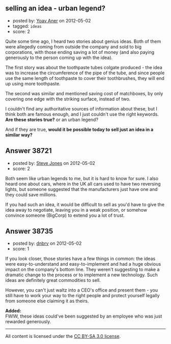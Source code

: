 ## selling an idea - urban legend?

- posted by: [Yoav Aner](https://stackexchange.com/users/-1/17623-yoav-aner) on 2012-05-02
- tagged: `ideas`
- score: 2

Quite some time ago, I heard two stories about genius ideas. Both of them were allegedly coming from outside the company and sold to big corporations, with those ending saving a lot of money (and also paying generously to the person coming up with the idea).

The first story was about the toothpaste tubes colgate produced - the idea was to increase the circumference of the pipe of the tube, and since people use the same length of toothpaste to cover their toothbrushes, they will end up using more toothpaste.

The second was similar and mentioned saving cost of matchboxes, by only covering one edge with the striking surface, instead of two.

I couldn't find any authoritative sources of information about these, but I think both are famous enough, and I just couldn't use the right keywords. **Are these stories true?** or an urban legend?

And if they are true, **would it be possible today to sell just an idea in a similar way?**


## Answer 38721

- posted by: [Steve Jones](https://stackexchange.com/users/-1/12985-steve-jones) on 2012-05-02
- score: 2

Both seem like urban legends to me, but it is hard to know for sure. I also heard one about cars, where in the UK all cars used to have two reversing lights, but someone suggested that the manufacturers just have one and they could save millions.

If you had such an idea, it would be difficult to sell as you'd have to give the idea away to negotiate, leaving you in a weak position, or somehow convince someone (BigCorp) to extend you a lot of trust.


## Answer 38735

- posted by: [dnbrv](https://stackexchange.com/users/-1/15284-dnbrv) on 2012-05-02
- score: 1

If you look closer, those stories have a few things in common: the ideas were easy-to-understand and easy-to-implement and had a huge obvious impact on the company's bottom line. They weren't suggesting to make a dramatic change to the process or to implement a new technology. Such ideas are definitely great commodities to sell.

However, you can't just waltz into a CEO's office and present them - you still have to work your way to the right people and protect yourself legally from someone else claiming it as theirs.

**Added:**  
FWIW, these ideas could've been suggested by an employee who was just rewarded generously.



---

All content is licensed under the [CC BY-SA 3.0 license](https://creativecommons.org/licenses/by-sa/3.0/).

